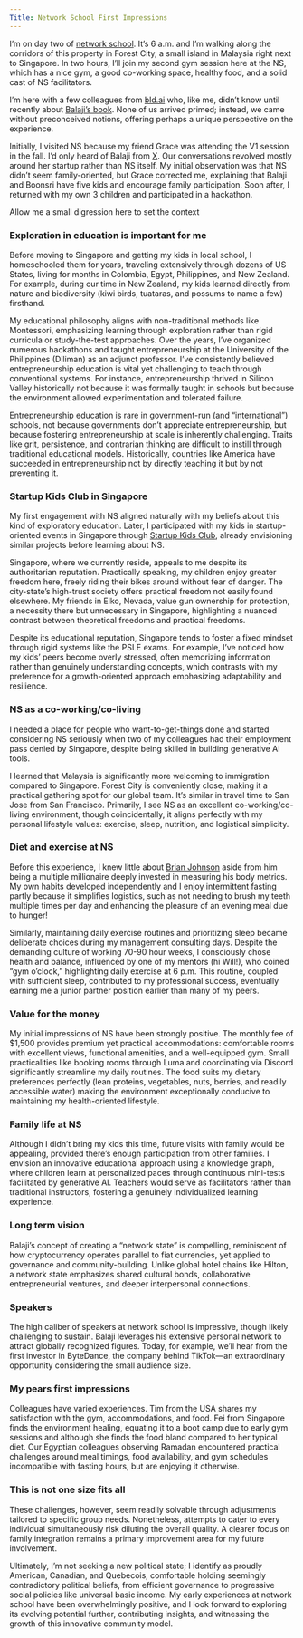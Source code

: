 ```yaml
---
Title: Network School First Impressions
---
```


I’m on day two of [network school](https://ns.com/). It’s 6 a.m. and I’m walking along the corridors of this property in Forest City, a small island in Malaysia right next to Singapore. In two hours, I’ll join my second gym session here at the NS, which has a nice gym, a good co-working space, healthy food, and a solid cast of NS facilitators.

I’m here with a few colleagues from [bld.ai](https://www.bld.ai/) who, like me, didn’t know until recently about [Balaji’s book](https://thenetworkstate.com/). None of us arrived primed; instead, we came without preconceived notions, offering perhaps a unique perspective on the experience.

Initially, I visited NS because my friend Grace was attending the V1 session in the fall. I’d only heard of Balaji from [X](https://x.com/balajis). Our conversations revolved mostly around her startup rather than NS itself. My initial observation was that NS didn’t seem family-oriented, but Grace corrected me, explaining that Balaji and Boonsri have five kids and encourage family participation. Soon after, I returned with my own 3 children and participated in a hackathon.

Allow me a small digression here to set the context

### Exploration in education is important for me

Before moving to Singapore and getting my kids in local school, I homeschooled them for years, traveling extensively through dozens of US States, living for months in Colombia, Egypt, Philippines, and New Zealand. For example, during our time in New Zealand, my kids learned directly from nature and biodiversity (kiwi birds, tuataras, and possums to name a few) firsthand.

My educational philosophy aligns with non-traditional methods like Montessori, emphasizing learning through exploration rather than rigid curricula or study-the-test approaches. Over the years, I’ve organized numerous hackathons and taught entrepreneurship at the University of the Philippines (Diliman) as an adjunct professor. I’ve consistently believed entrepreneurship education is vital yet challenging to teach through conventional systems. For instance, entrepreneurship thrived in Silicon Valley historically not because it was formally taught in schools but because the environment allowed experimentation and tolerated failure.

Entrepreneurship education is rare in government-run (and “international”) schools, not because governments don’t appreciate entrepreneurship, but because fostering entrepreneurship at scale is inherently challenging. Traits like grit, persistence, and contrarian thinking are difficult to instill through traditional educational models. Historically, countries like America have succeeded in entrepreneurship not by directly teaching it but by not preventing it.

### Startup Kids Club in Singapore

My first engagement with NS aligned naturally with my beliefs about this kind of exploratory education. Later, I participated with my kids in startup-oriented events in Singapore through [Startup Kids Club](https://www.startupkidsclub.co/), already envisioning similar projects before learning about NS.

Singapore, where we currently reside, appeals to me despite its authoritarian reputation. Practically speaking, my children enjoy greater freedom here, freely riding their bikes around without fear of danger. The city-state’s high-trust society offers practical freedom not easily found elsewhere. My friends in Elko, Nevada, value gun ownership for protection, a necessity there but unnecessary in Singapore, highlighting a nuanced contrast between theoretical freedoms and practical freedoms.

Despite its educational reputation, Singapore tends to foster a fixed mindset through rigid systems like the PSLE exams. For example, I’ve noticed how my kids’ peers become overly stressed, often memorizing information rather than genuinely understanding concepts, which contrasts with my preference for a growth-oriented approach emphasizing adaptability and resilience.

### NS as a co-working/co-living

I needed a place for people who want-to-get-things done and started considering NS seriously when two of my colleagues had their employment pass denied by Singapore, despite being skilled in building generative AI tools.

I learned that Malaysia is significantly more welcoming to immigration compared to Singapore. Forest City is conveniently close, making it a practical gathering spot for our global team. It’s similar in travel time to San Jose from San Francisco. Primarily, I see NS as an excellent co-working/co-living environment, though coincidentally, it aligns perfectly with my personal lifestyle values: exercise, sleep, nutrition, and logistical simplicity.

### Diet and exercise at NS

Before this experience, I knew little about [Brian Johnson](https://x.com/bryan_johnson) aside from him being a multiple millionaire deeply invested in measuring his body metrics. My own habits developed independently and I enjoy intermittent fasting partly because it simplifies logistics, such as not needing to brush my teeth multiple times per day and enhancing the pleasure of an evening meal due to hunger!

Similarly, maintaining daily exercise routines and prioritizing sleep became deliberate choices during my management consulting days. Despite the demanding culture of working 70-90 hour weeks, I consciously chose health and balance, influenced by one of my mentors (hi Will!), who coined “gym o’clock,” highlighting daily exercise at 6 p.m. This routine, coupled with sufficient sleep, contributed to my professional success, eventually earning me a junior partner position earlier than many of my peers.

### Value for the money

My initial impressions of NS have been strongly positive. The monthly fee of $1,500 provides premium yet practical accommodations: comfortable rooms with excellent views, functional amenities, and a well-equipped gym. Small practicalities like booking rooms through Luma and coordinating via Discord significantly streamline my daily routines. The food suits my dietary preferences perfectly (lean proteins, vegetables, nuts, berries, and readily accessible water) making the environment exceptionally conducive to maintaining my health-oriented lifestyle.

### Family life at NS

Although I didn’t bring my kids this time, future visits with family would be appealing, provided there’s enough participation from other families. I envision an innovative educational approach using a knowledge graph, where children learn at personalized paces through continuous mini-tests facilitated by generative AI. Teachers would serve as facilitators rather than traditional instructors, fostering a genuinely individualized learning experience.

### Long term vision

Balaji’s concept of creating a “network state” is compelling, reminiscent of how cryptocurrency operates parallel to fiat currencies, yet applied to governance and community-building. Unlike global hotel chains like Hilton, a network state emphasizes shared cultural bonds, collaborative entrepreneurial ventures, and deeper interpersonal connections.

### Speakers

The high caliber of speakers at network school is impressive, though likely challenging to sustain. Balaji leverages his extensive personal network to attract globally recognized figures. Today, for example, we’ll hear from the first investor in ByteDance, the company behind TikTok—an extraordinary opportunity considering the small audience size.

### My pears first impressions

Colleagues have varied experiences. Tim from the USA  shares my satisfaction with the gym, accommodations, and food. Fei from Singapore finds the environment healing, equating it to a boot camp due to early gym sessions and although she finds the food bland compared to her typical diet. Our Egyptian colleagues observing Ramadan encountered practical challenges around meal timings, food availability, and gym schedules incompatible with fasting hours, but are enjoying it otherwise.

### This is not one size fits all

These challenges, however, seem readily solvable through adjustments tailored to specific group needs. Nonetheless, attempts to cater to every individual simultaneously risk diluting the overall quality. A clearer focus on family integration remains a primary improvement area for my future involvement.

Ultimately, I’m not seeking a new political state; I identify as proudly American, Canadian, and Quebecois, comfortable holding seemingly contradictory political beliefs, from efficient governance to progressive social policies like universal basic income. My early experiences at network school have been overwhelmingly positive, and I look forward to exploring its evolving potential further, contributing insights, and witnessing the growth of this innovative community model.
